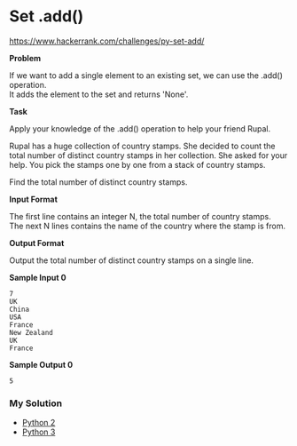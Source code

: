 # Set .add()

https://www.hackerrank.com/challenges/py-set-add/

**Problem**

If we want to add a single element to an existing set, we can use the .add() operation.  
It adds the element to the set and returns 'None'.

**Task**

Apply your knowledge of the .add() operation to help your friend Rupal.  

Rupal has a huge collection of country stamps. She decided to count the total number of distinct country stamps in her collection. She asked for your help. You pick the stamps one by one from a stack of  country stamps.  

Find the total number of distinct country stamps.

**Input Format**

The first line contains an integer N, the total number of country stamps.  
The next N lines contains the name of the country where the stamp is from. 

**Output Format**

Output the total number of distinct country stamps on a single line.

**Sample Input 0**

```
7
UK
China
USA
France
New Zealand
UK
France 
```

**Sample Output 0**

```
5
```

### My Solution

- [Python 2](python2.py)
- [Python 3](python3.py)
